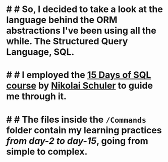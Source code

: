 # # # So, I decided to take a look at the language behind the ORM abstractions I've been using all the while. **The Structured Query Language, SQL**.

# # # I employed the [15 Days of SQL course](https://udemy.com/course/15-days-of-sql) by [Nikolai Schuler](https://linkedin.com/in/nikolai-schuler) to guide me through it.

# # # The files inside the `/Commands` folder contain my learning practices ***from day-2 to day-15***, going from simple to complex.

